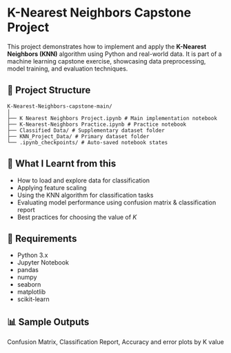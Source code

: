 # K-Nearest Neighbors Capstone Project

This project demonstrates how to implement and apply the **K-Nearest Neighbors (KNN)** algorithm using Python and real-world data. It is part of a machine learning capstone exercise, showcasing data preprocessing, model training, and evaluation techniques.

## 📁 Project Structure
```
K-Nearest-Neighbors-capstone-main/
│
├── K Nearest Neighbors Project.ipynb # Main implementation notebook
├── K-Nearest-Neighbors Practice.ipynb # Practice notebook
├── Classified Data/ # Supplementary dataset folder
├── KNN_Project_Data/ # Primary dataset folder
└── .ipynb_checkpoints/ # Auto-saved notebook states
```

## 📌 What I Learnt from this

- How to load and explore data for classification
- Applying feature scaling
- Using the KNN algorithm for classification tasks
- Evaluating model performance using confusion matrix & classification report
- Best practices for choosing the value of *K*

## 🧪 Requirements

- Python 3.x
- Jupyter Notebook
- pandas
- numpy
- seaborn
- matplotlib
- scikit-learn

## 📊 Sample Outputs
Confusion Matrix,
Classification Report,
Accuracy and error plots by K value

